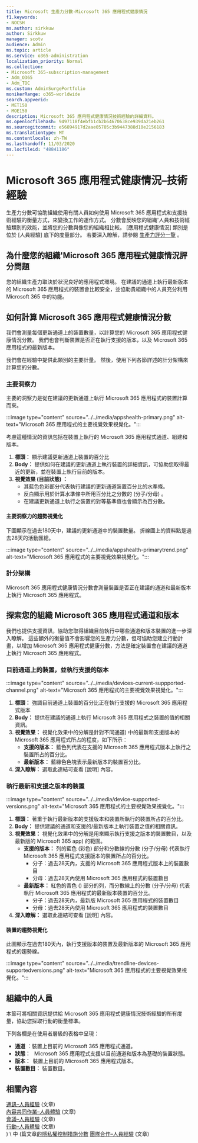 ```yaml
---
title: Microsoft 生產力分數-Microsoft 365 應用程式健康情況
f1.keywords:
- NOCSH
ms.author: sirkkuw
author: Sirkkuw
manager: scotv
audience: Admin
ms.topic: article
ms.service: o365-administration
localization_priority: Normal
ms.collection:
- Microsoft 365-subscription-management
- Adm_O365
- Adm_TOC
ms.custom: AdminSurgePortfolio
monikerRange: o365-worldwide
search.appverid:
- MET150
- MOE150
description: Microsoft 365 應用程式健康情況技術經驗的詳細資料。
ms.openlocfilehash: 9497118f4ebfb1cb2b64670638ce939da21eb261
ms.sourcegitcommit: e56894917d2aae05705c3b9447388d10e2156183
ms.translationtype: MT
ms.contentlocale: zh-TW
ms.lasthandoff: 11/03/2020
ms.locfileid: "48841186"
---
```

# <a name="microsoft-365-apps-health--technology-experiences"></a>Microsoft 365 應用程式健康情況–技術經驗

生產力分數可協助組織使用有關人員如何使用 Microsoft 365 應用程式和支援技術經驗的衡量方式，來變換工作的運作方式。 分數會反映您的組織&#39;人員和技術經驗類別的效能，並將您的分數與像您的組織相比較。 [應用程式健康情況] 類別是位於 [人員經驗] 底下的度量部分。 若要深入瞭解，請參閱 [生產力評分一覽](productivity-score.md) 。

## <a name="why-your-organization39s-microsoft-365-apps-health-score-matters"></a>為什麼您的組織&#39;Microsoft 365 應用程式健康情況評分問題

您的組織生產力取決於狀況良好的應用程式環境。 在建議的通道上執行最新版本的 Microsoft 365 應用程式的裝置會比較安全，並協助貴組織中的人員充分利用 Microsoft 365 中的功能。

## <a name="how-we-calculate-the-microsoft-365-apps-health-score"></a>如何計算 Microsoft 365 應用程式健康情況分數

我們會測量每個更新通道上的裝置數量，以計算您的 Microsoft 365 應用程式健康情況分數。 我們也會判斷裝置是否正在執行支援的版本，以及 Microsoft 365 應用程式的最新版本。

我們會在經驗中提供此類別的主要計量。 然後，使用下列各節詳述的計分架構來計算您的分數。

### <a name="primary-insight"></a>主要洞察力

主要的洞察力是從在建議的更新通道上執行 Microsoft 365 應用程式的裝置計算而來。

:::image type="content" source="../../media/appshealth-primary.png" alt-text="Microsoft 365 應用程式的主要視覺效果視覺化。":::

考慮這種情況的資訊包括在裝置上執行的 Microsoft 365 應用程式通道、組建和版本。

1. **標頭：**  顯示建議更新通道上裝置的百分比
1. **Body：**  提供如何在建議的更新通道上執行裝置的詳細資訊，可協助您取得最近的更新，並在裝置上執行目前的版本。
1. **視覺效果 (目前狀態) ：**
    - 其藍色色彩部分代表執行建議的更新通道裝置百分比的水準條。
    - 反白顯示用於計算水準條中所用百分比之分數的 (分子/分母) 。
    - 在建議更新通道上執行之裝置的對等基準值也會顯示為百分數。

#### <a name="trend-visualization-of-the-primary-insight"></a>主要洞察力的趨勢視覺化

下圖顯示在過去180天中，建議的更新通道中的裝置數量。 折線圖上的資料點是過去28天的活動匯總。

:::image type="content" source="../../media/appshealth-primarytrend.png" alt-text="Microsoft 365 應用程式的主要視覺效果視覺化。":::

### <a name="scoring-framework"></a>計分架構

Microsoft 365 應用程式健康情況分數會測量裝置是否正在建議的通道和最新版本上執行 Microsoft 365 應用程式。

## <a name="explore-your-organization-microsoft-365-app-channels-and-versions"></a>探索您的組織 Microsoft 365 應用程式通道和版本

我們也提供支援資訊，協助您取得組織目前執行中哪些通道和版本裝置的進一步深入瞭解。 這些額外的衡量值不會影響您的生產力分數，但可協助您建立行動計畫，以增加 Microsoft 365 應用程式健康分數，方法是確定裝置會在建議的通道上執行 Microsoft 365 應用程式。

### <a name="devices-on-current-channel-and-running-supported-versions"></a>目前通道上的裝置，並執行支援的版本

:::image type="content" source="../../media/devices-current-suppported-channel.png" alt-text="Microsoft 365 應用程式的主要視覺效果視覺化。":::

1. **標頭：**  強調目前通道上裝置的百分比正在執行支援的 Microsoft 365 應用程式版本
1. **Body：**  提供在建議的通道上執行 Microsoft 365 應用程式之裝置的值的相關資訊。
1. **視覺效果：**  視覺化效果中的分解是針對不同通道) 中的最新和支援版本的 Microsoft 365 應用程式所占的程度，如下所示：
    - **支援的版本：** 藍色列代表在支援的 Microsoft 365 應用程式版本上執行之裝置所占的百分比。
    - **最新版本：** 藍綠色色塊表示最新版本的裝置百分比。
1. **深入瞭解：**   選取此連結可查看 [說明] 內容。

### <a name="devices-running-latest-and-supported-versions"></a>執行最新和支援之版本的裝置

:::image type="content" source="../../media/device-supported-versions.png" alt-text="Microsoft 365 應用程式的主要視覺效果視覺化。":::

1. **標頭：**  著重于執行最新版本的支援版本和裝置所執行的裝置所占的百分比。
1. **Body：**  提供建議的通道和支援的/最新版本上執行裝置之值的相關資訊。
1. **視覺效果：** 視覺化效果中的分解是用來顯示執行支援之版本的裝置數目，以及最新版的 Microsoft 365 app) 的範圍。
    - **支援的版本：** 列的藍色 (彩色) 部分和分數線的分數 (分子/分母) 代表執行 Microsoft 365 應用程式支援版本的裝置所占的百分比。
        - 分子：過去28天內，支援的 Microsoft 365 應用程式版本上的裝置數目
        - 分母：過去28天內使用 Microsoft 365 應用程式的裝置數目
    - **最新版本：** 紅色的青色 () 部分的列，而分數線上的分數 (分子/分母) 代表執行 Microsoft 365 應用程式的最新版本裝置的百分比。
        - 分子：過去28天內，最新版 Microsoft 365 應用程式的裝置數目
        - 分母：過去28天內使用 Microsoft 365 應用程式的裝置數目
1. **深入瞭解：**   選取此連結可查看 [說明] 內容。

#### <a name="trend-visualization-of-the-devices"></a>裝置的趨勢視覺化

此圖顯示在過去180天內，執行支援版本的裝置及最新版本的 Microsoft 365 應用程式的趨勢線。

:::image type="content" source="../../media/trendline-devices-supportedversions.png" alt-text="Microsoft 365 應用程式的主要視覺效果視覺化。":::

## <a name="people-in-your-organization"></a>組織中的人員

本節可將相關資訊提供給 Microsoft 365 應用程式健康情況技術經驗的所有度量，協助您採取行動的衡量標準。

下列各欄是在使用者層級的表格中呈現：

- **通道** ：裝置上目前的 Microsoft 365 應用程式通道。
- **狀態：**   Microsoft 365 應用程式支援以目前通道和版本為基礎的裝置狀態。
- **版本：**  裝置上目前的 Microsoft 365 應用程式版本。
- **裝置數目：**  裝置數目。

## <a name="related-content"></a>相關內容

[通訊–人員經驗](communication.md) (文章) \
[內容共同作業–人員體驗](content-collaboration.md) (文章) \
[會議–人員經驗](meetings.md) (文章) \
[行動–人員體驗](mobility.md) (文章) \
) \ 中 (篇文章[的隱私權控制措施分數](privacy.md)
[團隊合作–人員經驗](teamwork.md) (文章) 